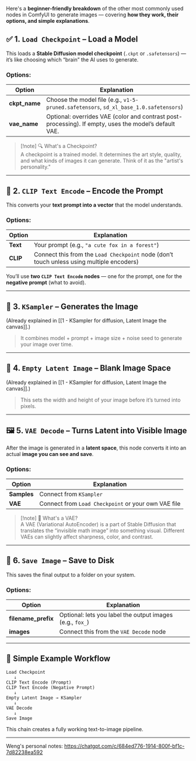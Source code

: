 Here's a **beginner-friendly breakdown** of the other most commonly used nodes in ComfyUI to generate images — covering **how they work, their options, and simple explanations**.

## ✅ **1. `Load Checkpoint`** – Load a Model

This loads a **Stable Diffusion model checkpoint** (`.ckpt` or `.safetensors`) — it’s like choosing which “brain” the AI uses to generate.

### Options:

|Option|Explanation|
|---|---|
|**ckpt_name**|Choose the model file (e.g., `v1-5-pruned.safetensors`, `sd_xl_base_1.0.safetensors`)|
|**vae_name**|Optional: overrides VAE (color and contrast post-processing). If empty, uses the model’s default VAE.|

> [!note] 🔍 What's a Checkpoint?  
> A checkpoint is a trained model. It determines the art style, quality, and what kinds of images it can generate. Think of it as the "artist's personality."

---

## 🧠 **2. `CLIP Text Encode`** – Encode the Prompt

This converts your **text prompt into a vector** that the model understands.

### Options:

|Option|Explanation|
|---|---|
|**Text**|Your prompt (e.g., `"a cute fox in a forest"`)|
|**CLIP**|Connect this from the `Load Checkpoint` node (don’t touch unless using multiple encoders)|

You’ll use **two `CLIP Text Encode` nodes** — one for the prompt, one for the **negative prompt** (what to avoid).

---

## 🌈 **3. `KSampler`** – Generates the Image

(Already explained in [[1 - KSampler for diffusion, Latent Image the canvas]].)

> It combines model + prompt + image size + noise seed to generate your image over time.

---

## 📄 **4. `Empty Latent Image`** – Blank Image Space

(Already explained in [[1 - KSampler for diffusion, Latent Image the canvas]].)

> This sets the width and height of your image before it’s turned into pixels.

---

## 🖼️ **5. `VAE Decode`** – Turns Latent into Visible Image

After the image is generated in a **latent space**, this node converts it into an actual **image you can see and save**.

### Options:

|Option|Explanation|
|---|---|
|**Samples**|Connect from `KSampler`|
|**VAE**|Connect from `Load Checkpoint` or your own VAE file|

> [!note] 🎨 What's a VAE?  
> A VAE (Variational AutoEncoder) is a part of Stable Diffusion that translates the “invisible math image” into something visual. Different VAEs can slightly affect sharpness, color, and contrast.

---

## 💾 **6. `Save Image`** – Save to Disk

This saves the final output to a folder on your system.

### Options:

|Option|Explanation|
|---|---|
|**filename_prefix**|Optional: lets you label the output images (e.g., `fox_`)|
|**images**|Connect this from the `VAE Decode` node|

---

## 🧪 Simple Example Workflow

```
Load Checkpoint
   ↓
CLIP Text Encode (Prompt)
CLIP Text Encode (Negative Prompt)
   ↓
Empty Latent Image → KSampler
   ↓
VAE Decode
   ↓
Save Image
```

This chain creates a fully working text-to-image pipeline.

---

Weng's personal notes:
https://chatgpt.com/c/684ed776-1914-800f-bf1c-7d82238ea592